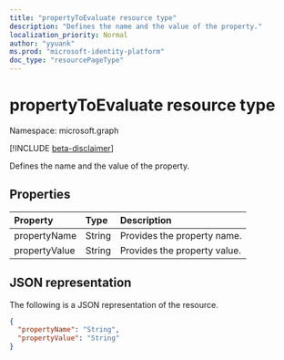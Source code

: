 ```yaml
---
title: "propertyToEvaluate resource type"
description: "Defines the name and the value of the property."
localization_priority: Normal
author: "yyuank"
ms.prod: "microsoft-identity-platform"
doc_type: "resourcePageType"
---
```


# propertyToEvaluate resource type

Namespace: microsoft.graph

[!INCLUDE [beta-disclaimer](../../includes/beta-disclaimer.md)]

Defines the name and the value of the property.

## Properties

| Property | Type | Description |
|:-------- |:---- |:----------- |
| propertyName | String | Provides the property name. |
| propertyValue | String | Provides the property value. |

## JSON representation

The following is a JSON representation of the resource.

<!-- {
  "blockType": "resource",
  "optionalProperties": [

  ],
  "@odata.type": "microsoft.graph.propertyToEvaluate",
  "baseType": null
}-->

```json
{
  "propertyName": "String",
  "propertyValue": "String"
}
```

<!-- uuid: 16cd6b66-4b1a-43a1-adaf-3a886856ed98
2019-02-04 14:57:30 UTC -->
<!-- {
  "type": "#page.annotation",
  "description": "propertyToEvaluate resource",
  "keywords": "",
  "section": "documentation",
  "tocPath": ""
}-->